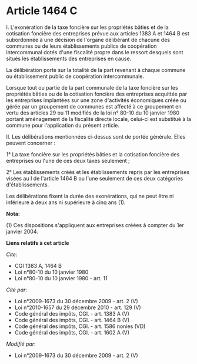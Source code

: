 # Article 1464 C

I. L'exonération de la taxe foncière sur les propriétés bâties et de la cotisation foncière des entreprises prévue aux
articles 1383 A et 1464 B est subordonnée à une décision de l'organe délibérant de chacune des communes ou de leurs
établissements publics de coopération intercommunal dotés d'une fiscalité propre dans le ressort desquels sont situés les
établissements des entreprises en cause. 

La délibération porte sur la totalité de la part revenant à chaque commune ou établissement public de coopération
intercommunale. 

Lorsque tout ou partie de la part communale de la taxe foncière sur les propriétés bâties ou de la cotisation foncière des
entreprises acquittée par les entreprises implantées sur une zone d'activités économiques créée ou gérée par un groupement de
communes est affecté à ce groupement en vertu des articles 29 ou 11 modifiés de la loi n° 80-10 du 10 janvier 1980 portant
aménagement de la fiscalité directe locale, celui-ci est substitué à la commune pour l'application du présent article. 

II. Les délibérations mentionnées ci-dessus sont de portée générale. Elles peuvent concerner : 

1° La taxe foncière sur les propriétés bâties et la cotisation foncière des entreprises ou l'une de ces deux taxes
seulement ;

2° Les établissements créés et les établissements repris par les entreprises visées au I de l'article 1464 B ou l'une
seulement de ces deux catégories d'établissements.

Les délibérations fixent la durée des exonérations, qui ne peut être ni inférieure à deux ans ni supérieure à cinq ans (1).

**Nota:**

(1) Ces dispositions s'appliquent aux entreprises créées à compter du 1er janvier 2004.

**Liens relatifs à cet article**

_Cite_:

  - CGI 1383 A, 1464 B
  - Loi n°80-10 du 10 janvier 1980
  - Loi n°80-10 du 10 janvier 1980 - art. 11

_Cité par_:

  - Loi n°2009-1673 du 30 décembre 2009 - art. 2 (V)
  - Loi n°2010-1657 du 29 décembre 2010 - art. 129 (V)
  - Code général des impôts, CGI. - art. 1383 A (V)
  - Code général des impôts, CGI. - art. 1464 B (V)
  - Code général des impôts, CGI. - art. 1586 nonies (VD)
  - Code général des impôts, CGI. - art. 1602 A (V)

_Modifié par_:

  - Loi n°2009-1673 du 30 décembre 2009 - art. 2 (V)
